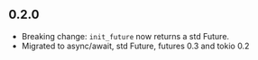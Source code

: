 0.2.0
-----

* Breaking change: `init_future` now returns a std Future.
* Migrated to async/await, std Future, futures 0.3 and tokio 0.2
